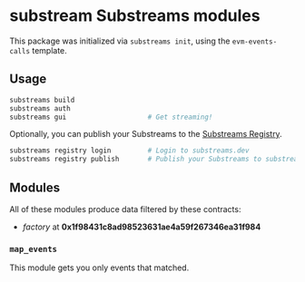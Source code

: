 # substream Substreams modules

This package was initialized via `substreams init`, using the `evm-events-calls` template.

## Usage

```bash
substreams build
substreams auth
substreams gui       			  # Get streaming!
```

Optionally, you can publish your Substreams to the [Substreams Registry](https://substreams.dev).

```bash
substreams registry login         # Login to substreams.dev
substreams registry publish       # Publish your Substreams to substreams.dev
```

## Modules

All of these modules produce data filtered by these contracts:
- _factory_ at **0x1f98431c8ad98523631ae4a59f267346ea31f984**
### `map_events`

This module gets you only events that matched.


